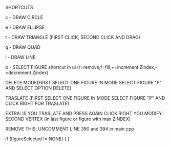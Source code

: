 
SHORTCUTS

c - DRAW CIRCLE

e - DRAW ELLIPSE

t - DRAW TRIANGLE (FIRST CLICK, SECOND CLICK AND DRAG)

q - DRAW QUAD

l - DRAW LINE

p - SELECT FIGURE shortcut in ui (r=remove,f=fill,+=increment Zindex,-=decrement Zindex)

DELETE MODE(FIRST SELECT ONE FIGURE IN MODE SELECT FIGURE "P" AND SELECT OPTION DELETE)

TRASLATE (FIRST SELECT ONE FIGURE IN MODE SELECT FIGURE "P" AND CLICK RIGHT FOR TRASLATE)

EXTRA: IS YOU TRASLATE AND PRESS AGAIN CLICK RIGHT YOU MODIFY SECOND VERTEX (in last figure or figure with max ZINDEX)

REMOVE THIS: UNCOMMENT LINE 390 and 394 in main.cpp 

if (figureSelected != NONE) { }